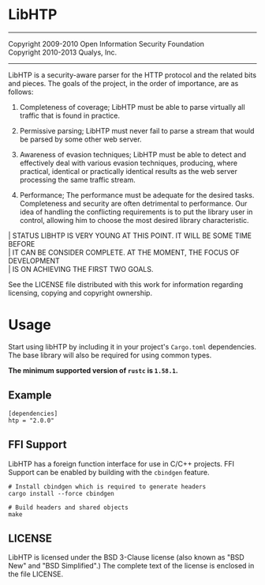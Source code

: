 # LibHTP

---

Copyright 2009-2010 Open Information Security Foundation  
Copyright 2010-2013 Qualys, Inc.

---

LibHTP is a security-aware parser for the HTTP protocol and the related bits
and pieces. The goals of the project, in the order of importance, are as
follows:

 1. Completeness of coverage; LibHTP must be able to parse virtually all
    traffic that is found in practice.

 2. Permissive parsing; LibHTP must never fail to parse a stream that would
    be parsed by some other web server.

 3. Awareness of evasion techniques; LibHTP must be able to detect and
    effectively deal with various evasion techniques, producing, where
    practical, identical or practically identical results as the web
    server processing the same traffic stream.

 4. Performance; The performance must be adequate for the desired tasks.
    Completeness and security are often detrimental to performance. Our
    idea of handling the conflicting requirements is to put the library
    user in control, allowing him to choose the most desired library
    characteristic.

 | STATUS      LIBHTP IS VERY YOUNG AT THIS POINT. IT WILL BE SOME TIME BEFORE  
 |             IT CAN BE CONSIDER COMPLETE. AT THE MOMENT, THE FOCUS OF DEVELOPMENT  
 |             IS ON ACHIEVING THE FIRST TWO GOALS.  

See the LICENSE file distributed with this work for information
regarding licensing, copying and copyright ownership.


# Usage
Start using libHTP by including it in your project's `Cargo.toml`
dependencies. The base library will also be required for using common
types.

**The minimum supported version of `rustc` is `1.58.1`.**

## Example
```
[dependencies]
htp = "2.0.0"
```

## FFI Support
LibHTP has a foreign function interface for use in C/C++ projects.
FFI Support can be enabled by building with the `cbindgen` feature.

```
# Install cbindgen which is required to generate headers
cargo install --force cbindgen

# Build headers and shared objects
make
```

## LICENSE

LibHTP is licensed under the BSD 3-Clause license (also known as "BSD New" and
"BSD Simplified".) The complete text of the license is enclosed in the file LICENSE.
